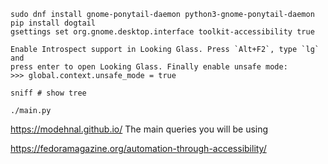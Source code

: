 ```
sudo dnf install gnome-ponytail-daemon python3-gnome-ponytail-daemon
pip install dogtail
gsettings set org.gnome.desktop.interface toolkit-accessibility true

Enable Introspect support in Looking Glass. Press `Alt+F2`, type `lg` and
press enter to open Looking Glass. Finally enable unsafe mode:
>>> global.context.unsafe_mode = true

sniff # show tree

./main.py
```

https://modehnal.github.io/ The main queries you will be using



https://fedoramagazine.org/automation-through-accessibility/